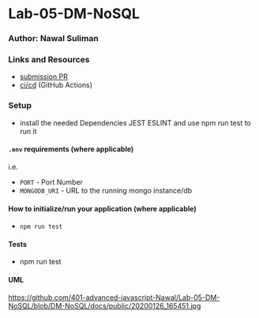 # Lab-05-DM-NoSQL

### Author: Nawal Suliman 

### Links and Resources
- [submission PR](https://github.com/401-advanced-javascript-Nawal/Lab-05-DM-NoSQL/pull/1)
- [ci/cd](https://github.com/401-advanced-javascript-Nawal/Lab-05-DM-NoSQL/runs/409542983?check_suite_focus=true) (GitHub Actions)

### Setup
- install the needed Dependencies JEST ESLINT and use npm run test to run it 

#### `.env` requirements (where applicable)
i.e.
- `PORT` - Port Number
- `MONGODB_URI` - URL to the running mongo instance/db

#### How to initialize/run your application (where applicable)
- `npm run test`

#### Tests
- npm run test 

#### UML
https://github.com/401-advanced-javascript-Nawal/Lab-05-DM-NoSQL/blob/DM-NoSQL/docs/public/20200126_165451.jpg